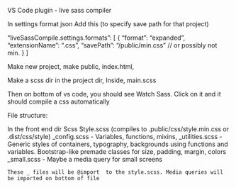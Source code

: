 VS Code plugin - live sass compiler

In settings format json
Add this (to specify save path for that project)

“liveSassCompile.settings.formats”: [
{
“format”: “expanded”,
“extensionName”: “.css”,
“savePath”: “/public/min.css” // or possibly not min.
}
]

Make new project, make public, index.html,

 <link rel=”stylesheet” href=”./css/main.css”>

Make a scss dir in the project dir,
Inside, main.scss

Then on bottom of vs code, you should see Watch Sass. Click on it and it should compile a css automatically

File structure:

In the front end dir
Scss
Style.scss (compiles to .public/css/style.min.css or .dist/css/style)
\_config.scss - Variables, functions, mixins,
\_utilities.scss - Generic styles of containers, typography, backgrounds using functions and variables. Bootstrap-like premade classes for size, padding, margin, colors
\_small.scss - Maybe a media query for small screens

    These _ files will be @import  to the style.scss. Media queries will be imported on bottom of file
